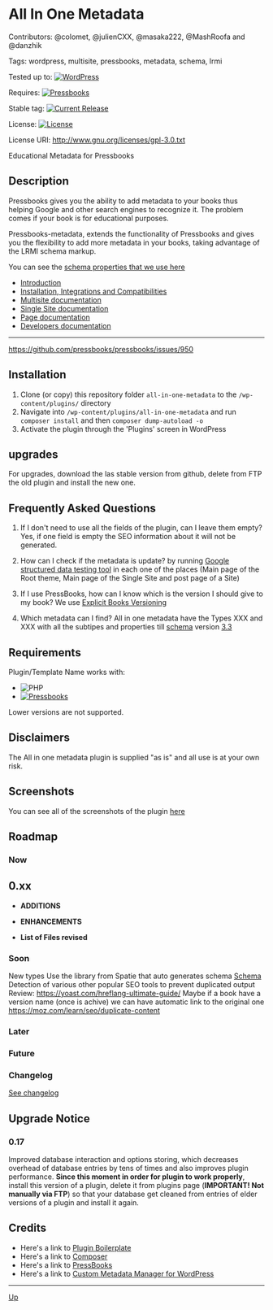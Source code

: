 
# All In One Metadata

Contributors: @colomet, @julienCXX, @masaka222, @MashRoofa and @danzhik

Tags: wordpress, multisite, pressbooks, metadata, schema, lrmi

Tested up to: [![WordPress](https://img.shields.io/wordpress/v/akismet.svg)](https://wordpress.org/download/)

Requires:  [![Pressbooks](https://img.shields.io/badge/Pressbooks-V%205.3-red.svg)](https://github.com/pressbooks/pressbooks/releases/tag/5.3)

Stable tag: [![Current Release](https://img.shields.io/github/release/Books4Languages/pressbooks-metadata.svg)](https://github.com/Books4Languages/pressbooks-metadata/releases/latest/)

License:  [![License](https://img.shields.io/badge/license-GPL--2.0%2B-red.svg)](https://github.com/Books4Languages/pressbooks-metadata/blob/master/license.txt)

License URI: http://www.gnu.org/licenses/gpl-3.0.txt

Educational Metadata for Pressbooks

## Description

Pressbooks gives you the ability to add metadata to your books thus helping Google and other search engines to recognize it.
The problem comes if your book is for educational purposes.

Pressbooks-metadata, extends the functionality of Pressbooks and gives you the flexibility to add more metadata in your books,
taking advantage of the LRMI schema markup.

You can see the [schema properties that we use here](https://github.com/Books4Languages/pressbooks-metadata/blob/master/docs/SchemaUsed.md)

* [Introduction](/doc/doc-intro.md)
* [Installation, Integrations and Compatibilities](/doc/doc-general.md)
* [Multisite documentation](/doc/doc-settings-mu.md)
* [Single Site documentation](/doc/doc-settings-site.md)
* [Page documentation](/doc/doc-settings-post.md)
* [Developers documentation](/doc/doc-dev.md)
---
https://github.com/pressbooks/pressbooks/issues/950

## Installation

1. Clone (or copy) this repository folder `all-in-one-metadata` to the `/wp-content/plugins/` directory
1. Navigate into `/wp-content/plugins/all-in-one-metadata` and run `composer install` and then `composer dump-autoload -o`
1. Activate the plugin through the 'Plugins' screen in WordPress

## upgrades

For upgrades, download the las stable version from github, delete from FTP the old plugin and install the new one.

## Frequently Asked Questions

1. If I don't need to use all the fields of the plugin, can I leave them empty?
Yes, if one field is empty the SEO information about it will not be generated.

1. How can I check if the metadata is update?
by running [Google structured data testing tool](https://search.google.com/structured-data/testing-tool/u/0/) in each one of the places (Main page of the Root theme, Main page of the Single Site and post page of a Site)

1. If I use PressBooks, how can I know which is the version I should give to my book?
We use [Explicit Books Versioning](https://github.com/software-development-guidelines/explicit-book-versioning)

1. Which metadata can I find?
All in one metadata have the Types XXX and XXX with all the subtipes and properties till [schema](http://webschemas.org/docs/releases.html) version [3.3](http://webschemas.org/version/3.3/)


## Requirements

Plugin/Template Name works with:

 * ![PHP](https://img.shields.io/badge/PHP-7.2.X-blue.svg)
 * [![Pressbooks](https://img.shields.io/badge/Pressbooks-V%205.3-red.svg)](https://github.com/pressbooks/pressbooks/releases/tag/4.0)

 Lower versions are not supported.

## Disclaimers

The All in one metadata plugin is supplied "as is" and all use is at your own risk.

## Screenshots

You can see all of the screenshots of the plugin [here](https://github.com/Books4Languages/pressbooks-metadata/blob/master/pressbooks-metadata/assets/screenshots.md)

## Roadmap


### Now
## 0.xx
* **ADDITIONS**

* **ENHANCEMENTS**

* **List of Files revised**


### Soon
New types
Use the library from Spatie that auto generates schema [Schema](https://github.com/spatie/schema-org)
Detection of various other popular SEO tools to prevent duplicated output
Review: https://yoast.com/hreflang-ultimate-guide/
Maybe if a book have a version name (once is achive) we can have automatic link to the original one
https://moz.com/learn/seo/duplicate-content

### Later

### Future

### Changelog
[See changelog](/CHANGELOG.md)


## Upgrade Notice

### 0.17
Improved database interaction and options storing, which decreases overhead of database entries by tens of times and also improves plugin performance. **Since this moment in order for plugin to work properly**, install this version of a plugin, delete it from plugins page (**IMPORTANT! Not manually via FTP**) so that your database get cleaned from entries of elder versions of a plugin and install it again.



## Credits

* Here's a link to [Plugin Boilerplate](http://wppb.io/ "Uses the WordPress Plugin Boilerplate")
* Here's a link to [Composer](https://getcomposer.org/)
* Here's a link to [PressBooks](https://pressbooks.org/get-involved/ "Your favorite ebook platform")
* Here's a link to [Custom Metadata Manager for WordPress](https://wordpress.org/plugins/custom-metadata/ "Framework for custom field creation")

---
[Up](/README.md)
